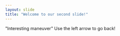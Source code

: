 ```yaml
---
layout: slide
title: "Welcome to our second slide!"
---
```

"Interesting maneuver"
Use the left arrow to go back!
